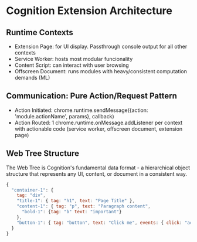 # Cognition Extension Architecture
## Runtime Contexts
- Extension Page: for UI display. Passthrough console output for all other contexts
- Service Worker: hosts most modular funcionality 
- Content Script: can interact with user browsing 
- Offscreen Document: runs modules with heavy/consistent computation demands (ML)
## Communication: Pure Action/Request Pattern
- Action Initiated: chrome.runtime.sendMessage({action: 'module.actionName', params}, callback)
- Action Routed: 1 chrome.runtime.onMessage.addListener per context with actionable code (service worker, offscreen document, extension page)
## Web Tree Structure
The Web Tree is Cognition's fundamental data format - a hierarchical object structure that represents any UI, content, or document in a consistent way.
```javascript
{
  "container-1": {
    tag: "div",
    "title-1": { tag: "h1", text: "Page Title" },
    "content-1": { tag: "p", text: "Paragraph content",
      "bold-1": {tag: "b" text: "important"}
    },
    "button-1": { tag: "button", text: "Click me", events: { click: "action.name"} }
  }
}